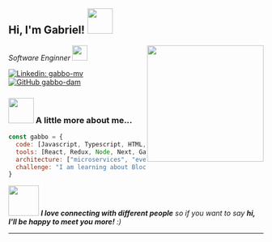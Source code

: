 <h2> Hi, I'm Gabriel! <img src="https://media.giphy.com/media/mGcNjsfWAjY5AEZNw6/giphy.gif" width="50"></h2>
<img align='right' src="https://media.giphy.com/media/ieyl9zmCjO4b4t6qoY/giphy.gif" width="230">
<p><em>Software Enginner <img src="https://media.giphy.com/media/WUlplcMpOCEmTGBtBW/giphy.gif" width="30"></em></p>

<!-- [![Twitter: ThaiiBraga](https://img.shields.io/twitter/follow/ThaiiBraga?style=social)](https://twitter.com/ThaiiBraga) -->
[![Linkedin: gabbo-mv](https://img.shields.io/badge/-gabbo-mv-blue?style=flat-square&logo=Linkedin&logoColor=white&link=https://www.linkedin.com/in/gabbo-mv/)](https://www.linkedin.com/in/gabbo-mv/)
[![GitHub gabbo-dam](https://img.shields.io/github/followers/gabbo-dam?label=follow&style=social)](https://github.com/gabbo-dam)


### <img src="https://media.giphy.com/media/VgCDAzcKvsR6OM0uWg/giphy.gif" width="50"> A little more about me...  

```javascript
const gabbo = {
  code: [Javascript, Typescript, HTML, CSS, Solidity, Python, C++],
  tools: [React, Redux, Node, Next, Gatsby, Storybook, Styled-Components, Jest, Web3.js],
  architecture: ["microservices", "event-driven", "design system pattern"],
  challenge: "I am learning about Blockchain and Machine Learning"
}
```

<img src="https://media.giphy.com/media/LnQjpWaON8nhr21vNW/giphy.gif" width="60"> <em><b>I love connecting with different people</b> so if you want to say <b>hi, I'll be happy to meet you more!</b> :)</em>

---
